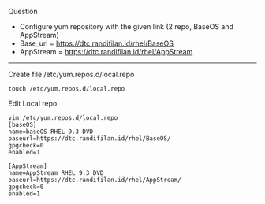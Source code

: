 Question
- Configure yum repository with the given link (2 repo, BaseOS and AppStream)
- Base_url = https://dtc.randifilan.id/rhel/BaseOS
- AppStream = https://dtc.randifilan.id/rhel/AppStream
---

Create file /etc/yum.repos.d/local.repo
```
touch /etc/yum.repos.d/local.repo
```

Edit Local repo
```
vim /etc/yum.repos.d/local.repo
[baseOS]
name=baseOS RHEL 9.3 DVD
baseurl=https://dtc.randifilan.id/rhel/BaseOS/
gpgcheck=0
enabled=1

[AppStream]
name=AppStream RHEL 9.3 DVD
baseurl=https://dtc.randifilan.id/rhel/AppStream/
gpgcheck=0
enabled=1
```
